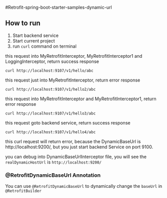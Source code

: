 #Retrofit-spring-boot-starter-samples-dynamic-url

## How to run
1. Start backend service
2. Start current project
3. run `curl` command on terminal

this request into MyRetrofitInterceptor, MyRetrofitInterceptor1 and LoggingInterceptor, return success response
``` shell
curl http://localhost:9107/v1/hello/abc 
```

this request just into MyRetrofitInterceptor, return error response
``` shell
curl http://localhost:9107/v1/hello2/abc 
```

this request into MyRetrofitInterceptor and MyRetrofitInterceptor1, return error response
``` shell
curl http://localhost:9107/v1/hello3/abc 
```

this request goto backend service, return success response
``` shell
curl http://localhost:9107/v1/hello4/abc 
```

this curl request will return error, because the DynamicBaseUrl is http://localhost:9200/, but you just start backend Service on port 9100.

you can debug into DynamicBaseUrlInterceptor file, you will see the `realDynamicHostUrl` is `http://localhost:9200/`

### @RetrofitDynamicBaseUrl Annotation

You can use `@RetrofitDynamicBaseUrl` to dynamically change the `baseUrl` in `@RetrofitBuilder`





